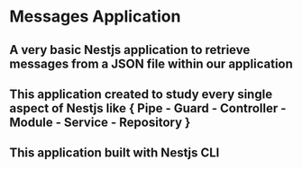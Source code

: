 # Messages Application

## A very basic Nestjs application to retrieve messages from a JSON file within our application 

## This application created to study every single aspect of Nestjs like { Pipe - Guard - Controller - Module - Service - Repository }

## This application built with Nestjs CLI 